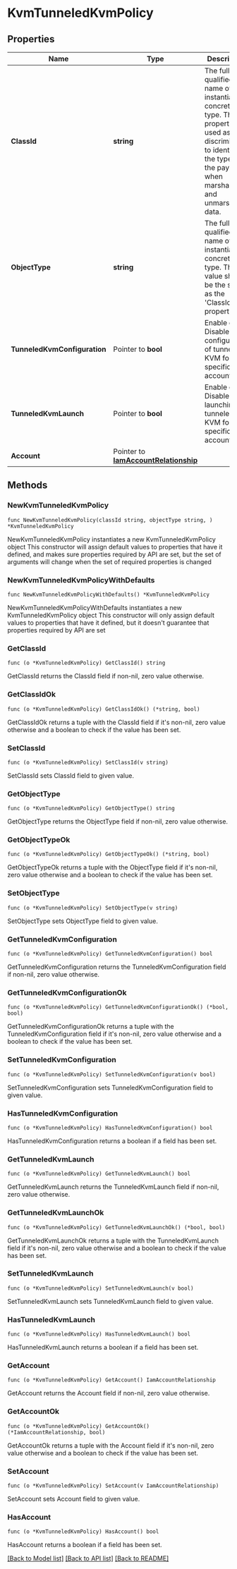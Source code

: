 # KvmTunneledKvmPolicy

## Properties

Name | Type | Description | Notes
------------ | ------------- | ------------- | -------------
**ClassId** | **string** | The fully-qualified name of the instantiated, concrete type. This property is used as a discriminator to identify the type of the payload when marshaling and unmarshaling data. | [default to "kvm.TunneledKvmPolicy"]
**ObjectType** | **string** | The fully-qualified name of the instantiated, concrete type. The value should be the same as the &#39;ClassId&#39; property. | [default to "kvm.TunneledKvmPolicy"]
**TunneledKvmConfiguration** | Pointer to **bool** | Enable or Disable configuration of tunneled KVM for a specific account. | [optional] [default to false]
**TunneledKvmLaunch** | Pointer to **bool** | Enable or Disable launching tunneled KVM for a specific account. | [optional] [default to false]
**Account** | Pointer to [**IamAccountRelationship**](IamAccountRelationship.md) |  | [optional] 

## Methods

### NewKvmTunneledKvmPolicy

`func NewKvmTunneledKvmPolicy(classId string, objectType string, ) *KvmTunneledKvmPolicy`

NewKvmTunneledKvmPolicy instantiates a new KvmTunneledKvmPolicy object
This constructor will assign default values to properties that have it defined,
and makes sure properties required by API are set, but the set of arguments
will change when the set of required properties is changed

### NewKvmTunneledKvmPolicyWithDefaults

`func NewKvmTunneledKvmPolicyWithDefaults() *KvmTunneledKvmPolicy`

NewKvmTunneledKvmPolicyWithDefaults instantiates a new KvmTunneledKvmPolicy object
This constructor will only assign default values to properties that have it defined,
but it doesn't guarantee that properties required by API are set

### GetClassId

`func (o *KvmTunneledKvmPolicy) GetClassId() string`

GetClassId returns the ClassId field if non-nil, zero value otherwise.

### GetClassIdOk

`func (o *KvmTunneledKvmPolicy) GetClassIdOk() (*string, bool)`

GetClassIdOk returns a tuple with the ClassId field if it's non-nil, zero value otherwise
and a boolean to check if the value has been set.

### SetClassId

`func (o *KvmTunneledKvmPolicy) SetClassId(v string)`

SetClassId sets ClassId field to given value.


### GetObjectType

`func (o *KvmTunneledKvmPolicy) GetObjectType() string`

GetObjectType returns the ObjectType field if non-nil, zero value otherwise.

### GetObjectTypeOk

`func (o *KvmTunneledKvmPolicy) GetObjectTypeOk() (*string, bool)`

GetObjectTypeOk returns a tuple with the ObjectType field if it's non-nil, zero value otherwise
and a boolean to check if the value has been set.

### SetObjectType

`func (o *KvmTunneledKvmPolicy) SetObjectType(v string)`

SetObjectType sets ObjectType field to given value.


### GetTunneledKvmConfiguration

`func (o *KvmTunneledKvmPolicy) GetTunneledKvmConfiguration() bool`

GetTunneledKvmConfiguration returns the TunneledKvmConfiguration field if non-nil, zero value otherwise.

### GetTunneledKvmConfigurationOk

`func (o *KvmTunneledKvmPolicy) GetTunneledKvmConfigurationOk() (*bool, bool)`

GetTunneledKvmConfigurationOk returns a tuple with the TunneledKvmConfiguration field if it's non-nil, zero value otherwise
and a boolean to check if the value has been set.

### SetTunneledKvmConfiguration

`func (o *KvmTunneledKvmPolicy) SetTunneledKvmConfiguration(v bool)`

SetTunneledKvmConfiguration sets TunneledKvmConfiguration field to given value.

### HasTunneledKvmConfiguration

`func (o *KvmTunneledKvmPolicy) HasTunneledKvmConfiguration() bool`

HasTunneledKvmConfiguration returns a boolean if a field has been set.

### GetTunneledKvmLaunch

`func (o *KvmTunneledKvmPolicy) GetTunneledKvmLaunch() bool`

GetTunneledKvmLaunch returns the TunneledKvmLaunch field if non-nil, zero value otherwise.

### GetTunneledKvmLaunchOk

`func (o *KvmTunneledKvmPolicy) GetTunneledKvmLaunchOk() (*bool, bool)`

GetTunneledKvmLaunchOk returns a tuple with the TunneledKvmLaunch field if it's non-nil, zero value otherwise
and a boolean to check if the value has been set.

### SetTunneledKvmLaunch

`func (o *KvmTunneledKvmPolicy) SetTunneledKvmLaunch(v bool)`

SetTunneledKvmLaunch sets TunneledKvmLaunch field to given value.

### HasTunneledKvmLaunch

`func (o *KvmTunneledKvmPolicy) HasTunneledKvmLaunch() bool`

HasTunneledKvmLaunch returns a boolean if a field has been set.

### GetAccount

`func (o *KvmTunneledKvmPolicy) GetAccount() IamAccountRelationship`

GetAccount returns the Account field if non-nil, zero value otherwise.

### GetAccountOk

`func (o *KvmTunneledKvmPolicy) GetAccountOk() (*IamAccountRelationship, bool)`

GetAccountOk returns a tuple with the Account field if it's non-nil, zero value otherwise
and a boolean to check if the value has been set.

### SetAccount

`func (o *KvmTunneledKvmPolicy) SetAccount(v IamAccountRelationship)`

SetAccount sets Account field to given value.

### HasAccount

`func (o *KvmTunneledKvmPolicy) HasAccount() bool`

HasAccount returns a boolean if a field has been set.


[[Back to Model list]](../README.md#documentation-for-models) [[Back to API list]](../README.md#documentation-for-api-endpoints) [[Back to README]](../README.md)


